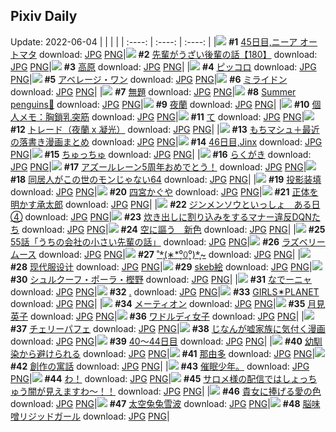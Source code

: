 ## Pixiv Daily
Update: 2022-06-04
|      |      |      |
| :----: | :----: | :----: |
|![](https://pixiv.microyu.workers.dev/c/240x480/img-master/img/2022/06/02/00/00/11/98765068_p0_master1200.jpg) **#1** [45日目,ニーア オートマタ](https://www.pixiv.net/artworks/98765068) download: [JPG](https://pixiv.microyu.workers.dev/img-original/img/2022/06/02/00/00/11/98765068_p0.jpg) [PNG](https://pixiv.microyu.workers.dev/img-original/img/2022/06/02/00/00/11/98765068_p0.png)|![](https://pixiv.microyu.workers.dev/c/240x480/img-master/img/2022/06/03/18/58/35/98799029_p0_master1200.jpg) **#2** [先輩がうざい後輩の話【180】](https://www.pixiv.net/artworks/98799029) download: [JPG](https://pixiv.microyu.workers.dev/img-original/img/2022/06/03/18/58/35/98799029_p0.jpg) [PNG](https://pixiv.microyu.workers.dev/img-original/img/2022/06/03/18/58/35/98799029_p0.png)|![](https://pixiv.microyu.workers.dev/c/240x480/img-master/img/2022/06/02/07/30/00/98770485_p0_master1200.jpg) **#3** [高原](https://www.pixiv.net/artworks/98770485) download: [JPG](https://pixiv.microyu.workers.dev/img-original/img/2022/06/02/07/30/00/98770485_p0.jpg) [PNG](https://pixiv.microyu.workers.dev/img-original/img/2022/06/02/07/30/00/98770485_p0.png)|
|![](https://pixiv.microyu.workers.dev/c/240x480/img-master/img/2022/06/02/00/00/14/98765093_p0_master1200.jpg) **#4** [ピッコロ](https://www.pixiv.net/artworks/98765093) download: [JPG](https://pixiv.microyu.workers.dev/img-original/img/2022/06/02/00/00/14/98765093_p0.jpg) [PNG](https://pixiv.microyu.workers.dev/img-original/img/2022/06/02/00/00/14/98765093_p0.png)|![](https://pixiv.microyu.workers.dev/c/240x480/img-master/img/2022/06/03/00/00/17/98785502_p0_master1200.jpg) **#5** [アベレージ・ワン](https://www.pixiv.net/artworks/98785502) download: [JPG](https://pixiv.microyu.workers.dev/img-original/img/2022/06/03/00/00/17/98785502_p0.jpg) [PNG](https://pixiv.microyu.workers.dev/img-original/img/2022/06/03/00/00/17/98785502_p0.png)|![](https://pixiv.microyu.workers.dev/c/240x480/img-master/img/2022/06/03/00/10/05/98785912_p0_master1200.jpg) **#6** [ミライドン](https://www.pixiv.net/artworks/98785912) download: [JPG](https://pixiv.microyu.workers.dev/img-original/img/2022/06/03/00/10/05/98785912_p0.jpg) [PNG](https://pixiv.microyu.workers.dev/img-original/img/2022/06/03/00/10/05/98785912_p0.png)|
|![](https://pixiv.microyu.workers.dev/c/240x480/img-master/img/2022/06/02/19/32/26/98778945_p0_master1200.jpg) **#7** [無題](https://www.pixiv.net/artworks/98778945) download: [JPG](https://pixiv.microyu.workers.dev/img-original/img/2022/06/02/19/32/26/98778945_p0.jpg) [PNG](https://pixiv.microyu.workers.dev/img-original/img/2022/06/02/19/32/26/98778945_p0.png)|![](https://pixiv.microyu.workers.dev/c/240x480/img-master/img/2022/06/03/00/00/01/98785399_p0_master1200.jpg) **#8** [Summer penguins🐧](https://www.pixiv.net/artworks/98785399) download: [JPG](https://pixiv.microyu.workers.dev/img-original/img/2022/06/03/00/00/01/98785399_p0.jpg) [PNG](https://pixiv.microyu.workers.dev/img-original/img/2022/06/03/00/00/01/98785399_p0.png)|![](https://pixiv.microyu.workers.dev/c/240x480/img-master/img/2022/06/02/13/14/27/98773769_p0_master1200.jpg) **#9** [夜蘭](https://www.pixiv.net/artworks/98773769) download: [JPG](https://pixiv.microyu.workers.dev/img-original/img/2022/06/02/13/14/27/98773769_p0.jpg) [PNG](https://pixiv.microyu.workers.dev/img-original/img/2022/06/02/13/14/27/98773769_p0.png)|
|![](https://pixiv.microyu.workers.dev/c/240x480/img-master/img/2022/06/02/09/00/01/98771300_p0_master1200.jpg) **#10** [個人メモ：胸鎖乳突筋](https://www.pixiv.net/artworks/98771300) download: [JPG](https://pixiv.microyu.workers.dev/img-original/img/2022/06/02/09/00/01/98771300_p0.jpg) [PNG](https://pixiv.microyu.workers.dev/img-original/img/2022/06/02/09/00/01/98771300_p0.png)|![](https://pixiv.microyu.workers.dev/c/240x480/img-master/img/2022/06/03/11/11/18/98792920_p0_master1200.jpg) **#11** [て](https://www.pixiv.net/artworks/98792920) download: [JPG](https://pixiv.microyu.workers.dev/img-original/img/2022/06/03/11/11/18/98792920_p0.jpg) [PNG](https://pixiv.microyu.workers.dev/img-original/img/2022/06/03/11/11/18/98792920_p0.png)|![](https://pixiv.microyu.workers.dev/c/240x480/img-master/img/2022/06/03/17/40/33/98797564_p0_master1200.jpg) **#12** [トレード（夜蘭 x 凝光）](https://www.pixiv.net/artworks/98797564) download: [JPG](https://pixiv.microyu.workers.dev/img-original/img/2022/06/03/17/40/33/98797564_p0.jpg) [PNG](https://pixiv.microyu.workers.dev/img-original/img/2022/06/03/17/40/33/98797564_p0.png)|
|![](https://pixiv.microyu.workers.dev/c/240x480/img-master/img/2022/06/03/20/09/54/98800562_p0_master1200.jpg) **#13** [もちマシュ＋最近の落書き漫画まとめ](https://www.pixiv.net/artworks/98800562) download: [JPG](https://pixiv.microyu.workers.dev/img-original/img/2022/06/03/20/09/54/98800562_p0.jpg) [PNG](https://pixiv.microyu.workers.dev/img-original/img/2022/06/03/20/09/54/98800562_p0.png)|![](https://pixiv.microyu.workers.dev/c/240x480/img-master/img/2022/06/03/00/00/05/98785426_p0_master1200.jpg) **#14** [46日目,Jinx](https://www.pixiv.net/artworks/98785426) download: [JPG](https://pixiv.microyu.workers.dev/img-original/img/2022/06/03/00/00/05/98785426_p0.jpg) [PNG](https://pixiv.microyu.workers.dev/img-original/img/2022/06/03/00/00/05/98785426_p0.png)|![](https://pixiv.microyu.workers.dev/c/240x480/img-master/img/2022/06/02/16/30/01/98775891_p0_master1200.jpg) **#15** [ちゅっちゅ](https://www.pixiv.net/artworks/98775891) download: [JPG](https://pixiv.microyu.workers.dev/img-original/img/2022/06/02/16/30/01/98775891_p0.jpg) [PNG](https://pixiv.microyu.workers.dev/img-original/img/2022/06/02/16/30/01/98775891_p0.png)|
|![](https://pixiv.microyu.workers.dev/c/240x480/img-master/img/2022/06/02/00/00/35/98765165_p0_master1200.jpg) **#16** [らくがき](https://www.pixiv.net/artworks/98765165) download: [JPG](https://pixiv.microyu.workers.dev/img-original/img/2022/06/02/00/00/35/98765165_p0.jpg) [PNG](https://pixiv.microyu.workers.dev/img-original/img/2022/06/02/00/00/35/98765165_p0.png)|![](https://pixiv.microyu.workers.dev/c/240x480/img-master/img/2022/06/02/17/21/24/98776644_p0_master1200.jpg) **#17** [アズールレーン5周年おめでとう！](https://www.pixiv.net/artworks/98776644) download: [JPG](https://pixiv.microyu.workers.dev/img-original/img/2022/06/02/17/21/24/98776644_p0.jpg) [PNG](https://pixiv.microyu.workers.dev/img-original/img/2022/06/02/17/21/24/98776644_p0.png)|![](https://pixiv.microyu.workers.dev/c/240x480/img-master/img/2022/06/03/17/05/04/98797035_p0_master1200.jpg) **#18** [同居人がこの世のモンじゃない64](https://www.pixiv.net/artworks/98797035) download: [JPG](https://pixiv.microyu.workers.dev/img-original/img/2022/06/03/17/05/04/98797035_p0.jpg) [PNG](https://pixiv.microyu.workers.dev/img-original/img/2022/06/03/17/05/04/98797035_p0.png)|
|![](https://pixiv.microyu.workers.dev/c/240x480/img-master/img/2022/06/03/00/02/28/98785660_p0_master1200.jpg) **#19** [投影装填](https://www.pixiv.net/artworks/98785660) download: [JPG](https://pixiv.microyu.workers.dev/img-original/img/2022/06/03/00/02/28/98785660_p0.jpg) [PNG](https://pixiv.microyu.workers.dev/img-original/img/2022/06/03/00/02/28/98785660_p0.png)|![](https://pixiv.microyu.workers.dev/c/240x480/img-master/img/2022/06/02/00/00/10/98765059_p0_master1200.jpg) **#20** [四宮かぐや](https://www.pixiv.net/artworks/98765059) download: [JPG](https://pixiv.microyu.workers.dev/img-original/img/2022/06/02/00/00/10/98765059_p0.jpg) [PNG](https://pixiv.microyu.workers.dev/img-original/img/2022/06/02/00/00/10/98765059_p0.png)|![](https://pixiv.microyu.workers.dev/c/240x480/img-master/img/2022/06/02/15/18/21/98775057_p0_master1200.jpg) **#21** [正体を明かす承太郎](https://www.pixiv.net/artworks/98775057) download: [JPG](https://pixiv.microyu.workers.dev/img-original/img/2022/06/02/15/18/21/98775057_p0.jpg) [PNG](https://pixiv.microyu.workers.dev/img-original/img/2022/06/02/15/18/21/98775057_p0.png)|
|![](https://pixiv.microyu.workers.dev/c/240x480/img-master/img/2022/06/03/19/00/14/98799102_p0_master1200.jpg) **#22** [ジンメンソウといっしょ　ある日④](https://www.pixiv.net/artworks/98799102) download: [JPG](https://pixiv.microyu.workers.dev/img-original/img/2022/06/03/19/00/14/98799102_p0.jpg) [PNG](https://pixiv.microyu.workers.dev/img-original/img/2022/06/03/19/00/14/98799102_p0.png)|![](https://pixiv.microyu.workers.dev/c/240x480/img-master/img/2022/06/03/17/49/42/98797716_p0_master1200.jpg) **#23** [炊き出しに割り込みをするマナー違反DQNたち](https://www.pixiv.net/artworks/98797716) download: [JPG](https://pixiv.microyu.workers.dev/img-original/img/2022/06/03/17/49/42/98797716_p0.jpg) [PNG](https://pixiv.microyu.workers.dev/img-original/img/2022/06/03/17/49/42/98797716_p0.png)|![](https://pixiv.microyu.workers.dev/c/240x480/img-master/img/2022/06/03/00/00/01/98785401_p0_master1200.jpg) **#24** [空に謳う　新色](https://www.pixiv.net/artworks/98785401) download: [JPG](https://pixiv.microyu.workers.dev/img-original/img/2022/06/03/00/00/01/98785401_p0.jpg) [PNG](https://pixiv.microyu.workers.dev/img-original/img/2022/06/03/00/00/01/98785401_p0.png)|
|![](https://pixiv.microyu.workers.dev/c/240x480/img-master/img/2022/06/03/17/00/03/98796948_p0_master1200.jpg) **#25** [55話「うちの会社の小さい先輩の話」](https://www.pixiv.net/artworks/98796948) download: [JPG](https://pixiv.microyu.workers.dev/img-original/img/2022/06/03/17/00/03/98796948_p0.jpg) [PNG](https://pixiv.microyu.workers.dev/img-original/img/2022/06/03/17/00/03/98796948_p0.png)|![](https://pixiv.microyu.workers.dev/c/240x480/img-master/img/2022/06/02/23/22/16/98784436_p0_master1200.jpg) **#26** [ラズベリームース](https://www.pixiv.net/artworks/98784436) download: [JPG](https://pixiv.microyu.workers.dev/img-original/img/2022/06/02/23/22/16/98784436_p0.jpg) [PNG](https://pixiv.microyu.workers.dev/img-original/img/2022/06/02/23/22/16/98784436_p0.png)|![](https://pixiv.microyu.workers.dev/c/240x480/img-master/img/2022/06/03/01/00/59/98787123_p0_master1200.jpg) **#27** [˚*̥(∗*⁰͈꒨⁰͈)*̥~](https://www.pixiv.net/artworks/98787123) download: [JPG](https://pixiv.microyu.workers.dev/img-original/img/2022/06/03/01/00/59/98787123_p0.jpg) [PNG](https://pixiv.microyu.workers.dev/img-original/img/2022/06/03/01/00/59/98787123_p0.png)|
|![](https://pixiv.microyu.workers.dev/c/240x480/img-master/img/2022/06/03/02/15/18/98788297_p0_master1200.jpg) **#28** [现代服设计](https://www.pixiv.net/artworks/98788297) download: [JPG](https://pixiv.microyu.workers.dev/img-original/img/2022/06/03/02/15/18/98788297_p0.jpg) [PNG](https://pixiv.microyu.workers.dev/img-original/img/2022/06/03/02/15/18/98788297_p0.png)|![](https://pixiv.microyu.workers.dev/c/240x480/img-master/img/2022/06/02/23/55/55/98785295_p0_master1200.jpg) **#29** [skeb絵](https://www.pixiv.net/artworks/98785295) download: [JPG](https://pixiv.microyu.workers.dev/img-original/img/2022/06/02/23/55/55/98785295_p0.jpg) [PNG](https://pixiv.microyu.workers.dev/img-original/img/2022/06/02/23/55/55/98785295_p0.png)|![](https://pixiv.microyu.workers.dev/c/240x480/img-master/img/2022/06/02/00/00/11/98765072_p0_master1200.jpg) **#30** [シュルクーフ・ポーラ・樫野](https://www.pixiv.net/artworks/98765072) download: [JPG](https://pixiv.microyu.workers.dev/img-original/img/2022/06/02/00/00/11/98765072_p0.jpg) [PNG](https://pixiv.microyu.workers.dev/img-original/img/2022/06/02/00/00/11/98765072_p0.png)|
|![](https://pixiv.microyu.workers.dev/c/240x480/img-master/img/2022/06/02/00/00/13/98765079_p0_master1200.jpg) **#31** [なでーニャ](https://www.pixiv.net/artworks/98765079) download: [JPG](https://pixiv.microyu.workers.dev/img-original/img/2022/06/02/00/00/13/98765079_p0.jpg) [PNG](https://pixiv.microyu.workers.dev/img-original/img/2022/06/02/00/00/13/98765079_p0.png)|![](https://pixiv.microyu.workers.dev/c/240x480/img-master/img/2022/06/02/12/02/56/98772941_p0_master1200.jpg) **#32** [.](https://www.pixiv.net/artworks/98772941) download: [JPG](https://pixiv.microyu.workers.dev/img-original/img/2022/06/02/12/02/56/98772941_p0.jpg) [PNG](https://pixiv.microyu.workers.dev/img-original/img/2022/06/02/12/02/56/98772941_p0.png)|![](https://pixiv.microyu.workers.dev/c/240x480/img-master/img/2022/06/03/20/09/39/98800555_p0_master1200.jpg) **#33** [GIRLS✴︎PLANET](https://www.pixiv.net/artworks/98800555) download: [JPG](https://pixiv.microyu.workers.dev/img-original/img/2022/06/03/20/09/39/98800555_p0.jpg) [PNG](https://pixiv.microyu.workers.dev/img-original/img/2022/06/03/20/09/39/98800555_p0.png)|
|![](https://pixiv.microyu.workers.dev/c/240x480/img-master/img/2022/06/02/00/46/06/98766514_p0_master1200.jpg) **#34** [メーティオン](https://www.pixiv.net/artworks/98766514) download: [JPG](https://pixiv.microyu.workers.dev/img-original/img/2022/06/02/00/46/06/98766514_p0.jpg) [PNG](https://pixiv.microyu.workers.dev/img-original/img/2022/06/02/00/46/06/98766514_p0.png)|![](https://pixiv.microyu.workers.dev/c/240x480/img-master/img/2022/06/02/00/03/26/98765285_p0_master1200.jpg) **#35** [月見英子](https://www.pixiv.net/artworks/98765285) download: [JPG](https://pixiv.microyu.workers.dev/img-original/img/2022/06/02/00/03/26/98765285_p0.jpg) [PNG](https://pixiv.microyu.workers.dev/img-original/img/2022/06/02/00/03/26/98765285_p0.png)|![](https://pixiv.microyu.workers.dev/c/240x480/img-master/img/2022/06/03/09/40/00/98792046_p0_master1200.jpg) **#36** [ワドルディ女子](https://www.pixiv.net/artworks/98792046) download: [JPG](https://pixiv.microyu.workers.dev/img-original/img/2022/06/03/09/40/00/98792046_p0.jpg) [PNG](https://pixiv.microyu.workers.dev/img-original/img/2022/06/03/09/40/00/98792046_p0.png)|
|![](https://pixiv.microyu.workers.dev/c/240x480/img-master/img/2022/06/03/23/09/05/98805240_p0_master1200.jpg) **#37** [チェリーパフェ](https://www.pixiv.net/artworks/98805240) download: [JPG](https://pixiv.microyu.workers.dev/img-original/img/2022/06/03/23/09/05/98805240_p0.jpg) [PNG](https://pixiv.microyu.workers.dev/img-original/img/2022/06/03/23/09/05/98805240_p0.png)|![](https://pixiv.microyu.workers.dev/c/240x480/img-master/img/2022/06/02/18/16/56/98777492_p0_master1200.jpg) **#38** [じなんが嘘家族に気付く漫画](https://www.pixiv.net/artworks/98777492) download: [JPG](https://pixiv.microyu.workers.dev/img-original/img/2022/06/02/18/16/56/98777492_p0.jpg) [PNG](https://pixiv.microyu.workers.dev/img-original/img/2022/06/02/18/16/56/98777492_p0.png)|![](https://pixiv.microyu.workers.dev/c/240x480/img-master/img/2022/06/02/00/00/30/98765156_p0_master1200.jpg) **#39** [40～44日目](https://www.pixiv.net/artworks/98765156) download: [JPG](https://pixiv.microyu.workers.dev/img-original/img/2022/06/02/00/00/30/98765156_p0.jpg) [PNG](https://pixiv.microyu.workers.dev/img-original/img/2022/06/02/00/00/30/98765156_p0.png)|
|![](https://pixiv.microyu.workers.dev/c/240x480/img-master/img/2022/06/02/00/16/54/98765724_p0_master1200.jpg) **#40** [幼馴染から避けられる](https://www.pixiv.net/artworks/98765724) download: [JPG](https://pixiv.microyu.workers.dev/img-original/img/2022/06/02/00/16/54/98765724_p0.jpg) [PNG](https://pixiv.microyu.workers.dev/img-original/img/2022/06/02/00/16/54/98765724_p0.png)|![](https://pixiv.microyu.workers.dev/c/240x480/img-master/img/2022/06/02/16/30/01/98775890_p0_master1200.jpg) **#41** [那由多](https://www.pixiv.net/artworks/98775890) download: [JPG](https://pixiv.microyu.workers.dev/img-original/img/2022/06/02/16/30/01/98775890_p0.jpg) [PNG](https://pixiv.microyu.workers.dev/img-original/img/2022/06/02/16/30/01/98775890_p0.png)|![](https://pixiv.microyu.workers.dev/c/240x480/img-master/img/2022/06/03/00/08/17/98785851_p0_master1200.jpg) **#42** [創作の寓話](https://www.pixiv.net/artworks/98785851) download: [JPG](https://pixiv.microyu.workers.dev/img-original/img/2022/06/03/00/08/17/98785851_p0.jpg) [PNG](https://pixiv.microyu.workers.dev/img-original/img/2022/06/03/00/08/17/98785851_p0.png)|
|![](https://pixiv.microyu.workers.dev/c/240x480/img-master/img/2022/06/03/12/18/35/98793638_p0_master1200.jpg) **#43** [催眠少年。](https://www.pixiv.net/artworks/98793638) download: [JPG](https://pixiv.microyu.workers.dev/img-original/img/2022/06/03/12/18/35/98793638_p0.jpg) [PNG](https://pixiv.microyu.workers.dev/img-original/img/2022/06/03/12/18/35/98793638_p0.png)|![](https://pixiv.microyu.workers.dev/c/240x480/img-master/img/2022/06/02/21/51/53/98782060_p0_master1200.jpg) **#44** [わ！](https://www.pixiv.net/artworks/98782060) download: [JPG](https://pixiv.microyu.workers.dev/img-original/img/2022/06/02/21/51/53/98782060_p0.jpg) [PNG](https://pixiv.microyu.workers.dev/img-original/img/2022/06/02/21/51/53/98782060_p0.png)|![](https://pixiv.microyu.workers.dev/c/240x480/img-master/img/2022/06/02/00/18/19/98765780_p0_master1200.jpg) **#45** [サロメ様の配信ではしょっちゅう闇が見えますわ～！！](https://www.pixiv.net/artworks/98765780) download: [JPG](https://pixiv.microyu.workers.dev/img-original/img/2022/06/02/00/18/19/98765780_p0.jpg) [PNG](https://pixiv.microyu.workers.dev/img-original/img/2022/06/02/00/18/19/98765780_p0.png)|
|![](https://pixiv.microyu.workers.dev/c/240x480/img-master/img/2022/06/02/14/13/19/98774378_p0_master1200.jpg) **#46** [貴女に捧げる愛の色](https://www.pixiv.net/artworks/98774378) download: [JPG](https://pixiv.microyu.workers.dev/img-original/img/2022/06/02/14/13/19/98774378_p0.jpg) [PNG](https://pixiv.microyu.workers.dev/img-original/img/2022/06/02/14/13/19/98774378_p0.png)|![](https://pixiv.microyu.workers.dev/c/240x480/img-master/img/2022/06/03/22/36/40/98791572_p0_master1200.jpg) **#47** [太空兔兔雪波](https://www.pixiv.net/artworks/98791572) download: [JPG](https://pixiv.microyu.workers.dev/img-original/img/2022/06/03/22/36/40/98791572_p0.jpg) [PNG](https://pixiv.microyu.workers.dev/img-original/img/2022/06/03/22/36/40/98791572_p0.png)|![](https://pixiv.microyu.workers.dev/c/240x480/img-master/img/2022/06/02/00/03/16/98765280_p0_master1200.jpg) **#48** [脳味噌リジッドガール](https://www.pixiv.net/artworks/98765280) download: [JPG](https://pixiv.microyu.workers.dev/img-original/img/2022/06/02/00/03/16/98765280_p0.jpg) [PNG](https://pixiv.microyu.workers.dev/img-original/img/2022/06/02/00/03/16/98765280_p0.png)|
